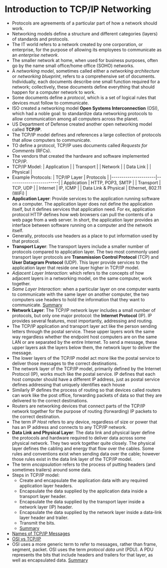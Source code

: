 # Introduction to TCP/IP Networking

- Protocols are agreements of a particular part of how a network should work.
- Networking models define a structure and different categories (layers) of standards and protocols.
- The IT world refers to a network created by one corporation, or enterprise, for the purpose of allowing its employees to communicate as an _enterprise network_.
- The smaller network at home, when used for business purposes, often go by the name small office/home office (SOHO) networks.
- A _networking model_, sometimes called either a _networking architecture_ or _networking blueprint_, refers to a comprehensive set of documents. Individually, each documents describe one small function required for a network; collectively, these documents define everything that should happen for a computer network to work.
- Some documents define a _protocol_, which is a set of logical rules that devices must follow to communicate.
- ISO created a networking model **Open Systems Interconnection** (OSI), which had a noble goal: to standardize data networking protocols to allow communication among all computers across the planet.
- US Department of Defense created another open networking model called **TCP/IP**.
- The TCP/IP model defines and references a large collection of protocols that allow computers to communicate.
- TO define a protocol, TCP/IP uses documents called _Requests for Comments_ (RFCs).
- The vendors that created the hardware and software implemented TCP/IP.
- TCP/IP Model:
    | Application |
    | Transport   |
    | Network     |
    | Data Link   |
    | Physical    |
- Example Protocols:
    | TCP/IP Layer         | Protocols               |
    |----------------------|-------------------------|
    | Application          | HTTP, POP3, SMTP        |
    | Transport            | TCP, UDP                |
    | Internet             | IP, ICMP                |
    | Data Link & Physical | Ethernet, 802.11 (WiFi) |
- **Application Layer**: Provide services to the application running software on a computer. The application layer does not define the application itself, but it defines services that application need. For ex, application protocol HTTP defines how web browsers can pull the contents of a web page from a web server. In short, the application layer provides an interface between software running on a computer and the network itself.
- Generally, protocols use headers as a place to put information used by that protocol.
- **Transport Layer**: The transport layers include a smaller number of protocols compared to application layer. The two most commonly used transport layer protocols are **Transmission Control Protocol** (TCP) and **User Datagram Protocol** (UDP). This layer provide services to the application layer that reside one layer higher in TCP/IP model.
- _Adjacent Layer Interaction_: which refers to the concepts of how adjacent layers in a networking model, on the same computer, work together.
- _Same Layer Interaction_: when a particular layer on one computer wants to communicate with the same layer on another computer, the two computers use headers to hold the information that they want to communicate. [Summary](https://postimg.cc/WqRRhLL3)
- **Network Layer**: The TCP/IP network layer includes a small number of protocols, but only one major protocol: the **Internet Protocol** (IP). IP provides several features, most importantly, addressing and routing.
- The TCP/IP application and transport layer act like the person sending letters through the postal service. These upper layers work the same way regardless whether the endpoint host computers are on the same LAN or are separated by the entire Internet. To send a message, these upper layers ask the layers below them, the network layer to deliver the message.
- The lower layers of the TCP/IP model act more like the postal service to deliver those messages to the correct destinations.
- The network layer of the TCP/IP model, primarily defined by the Internet Protocol (IP), works much like the postal service. IP defines that each host computer should have a different IP address, just as postal service defines addressing that uniquely identifies each house
- Similarly IP defines the process of routing so that devices called routers can work like the post office, forwarding packets of data so that they are delivered to the correct destinations.
- Routers are networking devices that connect parts of the TCP/IP network together for the purpose of routing (forwarding) IP packets to the correct destination.
- The term _IP Host_ refers to any device, regardless of size or power that has an IP address and connects to any TCP/IP network.
- **Data Link and Physical Layer**: The data link and physical layer define the protocols and hardware required to deliver data across some physical network. They two work together quite closely. The physical layer defines the cabling and energy that flow over the cables. Some rules and conventions exist when sending data over the cable; however those rules exist in the data link layer of the TCP/IP model.
- The term _encapsulation_ refers to the process of putting headers (and sometimes trailers) around some data.
- Steps in TCP/IP model:
    - Create and encapsulate the application data with any required application layer headers.
    - Encapsulate the data supplied by the application data inside a transport layer header.
    - Encapsulate the data supplied by the transport layer inside a network layer (IP) header.
    - Encapsulate the data supplied by the network layer inside a data-link layer header and trailer.
    - Transmit the bits.
    - [Summary](https://postimg.cc/ygcYKJxZ)
- [Names of TCP/IP Messages](https://postimg.cc/jDHnbdgm)
- [OSI vs TCP/IP](https://postimg.cc/7Jxc9NsX)
- OSI uses a more generic term to refer to messages, rather than frame, segment, packet. OSI uses the term _protocol data unit_ (PDU). A PDU represents the bits that include headers and trailers for that layer, as well as encapsulated data. [Summary](https://postimg.cc/rzKYVK6D)
